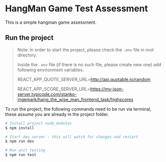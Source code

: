 # HangMan Game Test Assessment

This is a simple hangman game assessment.

## Run the project

> Note: In order to start the project, please check the `.env` file in root directory.
>
>Inside the `.env` file (if there is no such file, please create new one) add following environment variables.
>
>REACT_APP_QUOTE_SERVER_URL=http://api.quotable.io/random
>
>REACT_APP_SCORE_SERVER_URL=https://my-json-server.typicode.com/stanko-ingemark/hang_the_wise_man_frontend_task/highscores
>
>

To run the project, the following commands need to be run via terminal, these assume you are already in the project folder.


```bash
# Install project node_modules
$ npm install

# Start dev server - this will watch for changes and restart
$ npm run dev

# Run unit testing
$ npm run test
```
